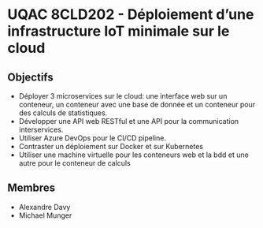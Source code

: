 # <b>UQAC 8CLD202 - Déploiement d’une infrastructure IoT minimale sur le cloud</b>

## Objectifs
- Déployer 3 microservices sur le cloud: une interface web sur un conteneur, un conteneur avec une base de donnée et un conteneur pour des calculs de statistiques.
- Développer une API web RESTful et une API pour la communication interservices.
- Utiliser Azure DevOps pour le CI/CD pipeline.
- Contraster un déploiement sur Docker et sur Kubernetes
- Utiliser une machine virtuelle pour les conteneurs web et la bdd et une autre pour le conteneur de calculs

## Membres
- Alexandre Davy 
- Michael Munger

